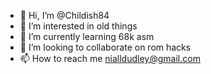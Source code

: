 - 👋 Hi, I’m @Childish84
- 👀 I’m interested in old things
- 🌱 I’m currently learning 68k asm
- 💞️ I’m looking to collaborate on rom hacks
- 📫 How to reach me nialldudley@gmail.com

<!---
Childish84/Childish84 is a ✨ special ✨ repository because its `README.md` (this file) appears on your GitHub profile.
You can click the Preview link to take a look at your changes.
--->
